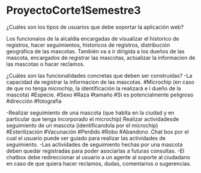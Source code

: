 # ProyectoCorte1Semestre3
¿Cuáles son los tipos de usuarios que debe soportar la aplicación web?

Los funcionaios de la alcaldía  encargadas de visualizar el historico de registros,  hacer seguimientos, historicos de registros, distribución geográfica de las mascotas.
También va a ir dirigida a los dueños de las mascota,  encargados de registrar las mascotas, actualizar la informacion de las mascotas o hacer reclamos.

¿Cuáles son las funcionalidades concretas que deben ser construidas? 
-La capacidad de registrar la informacion de las mascotas.
#Microchip (en caso de que no tenga microchip, la identificación la realizará e l dueño de la mascota)
#Especie.
#Sexo
#Raza
#tamaño
#Si es potencialmente peligroso
#dirección
#fotografia

-Realizar seguimiento de una mascota (que habita en la ciudad y en particular que tenga incorporado el microchip)
Realizar actividadesde seguimiento de un mascota (identificandola por el microchip)
#Esterilización
#Vacunación
#Perdido
#Robo
#Abandono
.Chat box por el cual el usuario puede ser guiado para realizar las actividades de seguimiento.
-Las actividades de seguimiento  hechas por una mascota deben quedar registradas para  poder asociarlas a futuras consultas.
-El chatbox  debe  redireccionar al usuario a un agente al soporte al ciudadano en caso de que quiera hacer reclamos, dudas, comentarios o sugerencias.
